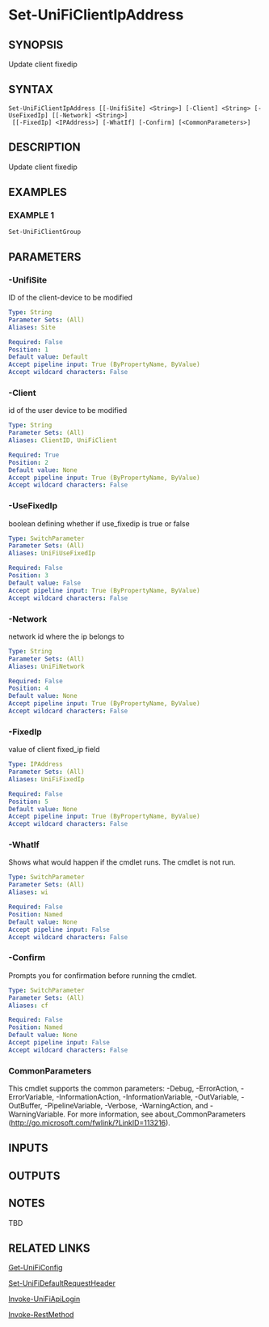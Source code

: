 ﻿---
external help file: UniFiTooling-help.xml
HelpVersion: 1.0.8
Locale: en-US
Module Guid: 7fff91a0-02eb-4df2-84d5-c7d3cd7f7a5d
Module Name: UniFiTooling
online version: https://github.com/Enatec/UniFiTooling/raw/master/docs/Set-UniFiClientIpAddress.md
schema: 2.0.0
---

# Set-UniFiClientIpAddress

## SYNOPSIS
Update client fixedip

## SYNTAX

```
Set-UniFiClientIpAddress [[-UnifiSite] <String>] [-Client] <String> [-UseFixedIp] [[-Network] <String>]
 [[-FixedIp] <IPAddress>] [-WhatIf] [-Confirm] [<CommonParameters>]
```

## DESCRIPTION
Update client fixedip

## EXAMPLES

### EXAMPLE 1
```
Set-UniFiClientGroup
```

## PARAMETERS

### -UnifiSite
ID of the client-device to be modified

```yaml
Type: String
Parameter Sets: (All)
Aliases: Site

Required: False
Position: 1
Default value: Default
Accept pipeline input: True (ByPropertyName, ByValue)
Accept wildcard characters: False
```

### -Client
id of the user device to be modified

```yaml
Type: String
Parameter Sets: (All)
Aliases: ClientID, UniFiClient

Required: True
Position: 2
Default value: None
Accept pipeline input: True (ByPropertyName, ByValue)
Accept wildcard characters: False
```

### -UseFixedIp
boolean defining whether if use_fixedip is true or false

```yaml
Type: SwitchParameter
Parameter Sets: (All)
Aliases: UniFiUseFixedIp

Required: False
Position: 3
Default value: False
Accept pipeline input: True (ByPropertyName, ByValue)
Accept wildcard characters: False
```

### -Network
network id where the ip belongs to

```yaml
Type: String
Parameter Sets: (All)
Aliases: UniFiNetwork

Required: False
Position: 4
Default value: None
Accept pipeline input: True (ByPropertyName, ByValue)
Accept wildcard characters: False
```

### -FixedIp
value of client fixed_ip field

```yaml
Type: IPAddress
Parameter Sets: (All)
Aliases: UniFiFixedIp

Required: False
Position: 5
Default value: None
Accept pipeline input: True (ByPropertyName, ByValue)
Accept wildcard characters: False
```

### -WhatIf
Shows what would happen if the cmdlet runs.
The cmdlet is not run.

```yaml
Type: SwitchParameter
Parameter Sets: (All)
Aliases: wi

Required: False
Position: Named
Default value: None
Accept pipeline input: False
Accept wildcard characters: False
```

### -Confirm
Prompts you for confirmation before running the cmdlet.

```yaml
Type: SwitchParameter
Parameter Sets: (All)
Aliases: cf

Required: False
Position: Named
Default value: None
Accept pipeline input: False
Accept wildcard characters: False
```

### CommonParameters
This cmdlet supports the common parameters: -Debug, -ErrorAction, -ErrorVariable, -InformationAction, -InformationVariable, -OutVariable, -OutBuffer, -PipelineVariable, -Verbose, -WarningAction, and -WarningVariable.
For more information, see about_CommonParameters (http://go.microsoft.com/fwlink/?LinkID=113216).

## INPUTS

## OUTPUTS

## NOTES
TBD

## RELATED LINKS

[Get-UniFiConfig]()

[Set-UniFiDefaultRequestHeader]()

[Invoke-UniFiApiLogin]()

[Invoke-RestMethod]()

